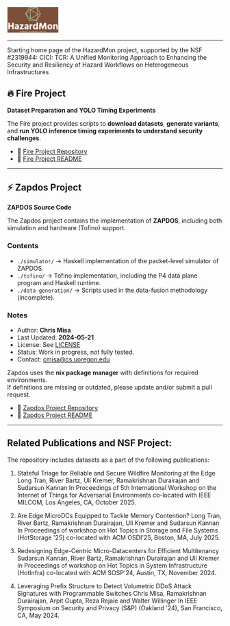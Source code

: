 <p align="left">
  <img src="HazardMon-logo.png" alt="Fire Project Logo" width="120" style="margin-right:80px;"/>
</p>


---
Starting home page of the HazardMon project, supported by the NSF #2319944: CICI: TCR: A Unified Monitoring Approach to Enhancing the Security and Resiliency of Hazard Workflows on Heterogeneous Infrastructures


## 🔥 Fire Project

**Dataset Preparation and YOLO Timing Experiments**

The Fire project provides scripts to **download datasets**, **generate variants**, and **run YOLO inference timing experiments to understand security challenges**.  

- 📂 [Fire Project Repository](./fire)  
- 📖 [Fire Project README](./fire/README.md)

---

## ⚡ Zapdos Project

**ZAPDOS Source Code**

The Zapdos project contains the implementation of **ZAPDOS**, including both simulation and hardware (Tofino) support.  

### Contents
- `./simulator/` → Haskell implementation of the packet-level simulator of ZAPDOS.  
- `./tofino/` → Tofino implementation, including the P4 data plane program and Haskell runtime.  
- `./data-generation/` → Scripts used in the data-fusion methodology (incomplete).  

### Notes
- Author: **Chris Misa**  
- Last Updated: **2024-05-21**  
- License: See [LICENSE](./zapdos/LICENSE)  
- Status: Work in progress, not fully tested.  
- Contact: [cmisa@cs.uoregon.edu](mailto:cmisa@cs.uoregon.edu)  

Zapdos uses the **nix package manager** with definitions for required environments.  
If definitions are missing or outdated, please update and/or submit a pull request.  

- 📂 [Zapdos Project Repository](./zapdos)  
- 📖 [Zapdos Project README](./zapdos/README.md)

---


## Related Publications and NSF Project:
The repository includes datasets as a part of the following publications:

1. Stateful Triage for Reliable and Secure Wildfire Monitoring at the Edge
Long Tran, River Bartz, Uli Kremer, Ramakrishnan Durairajan and Sudarsun Kannan
In Proceedings of 5th International Workshop on the Internet of Things for Adversarial Environments
co-located with IEEE MILCOM, Los Angeles, CA, October 2025.

2. Are Edge MicroDCs Equipped to Tackle Memory Contention?
Long Tran, River Bartz, Ramakrishnan Durairajan, Uli Kremer and Sudarsun Kannan
In Proceedings of workshop on Hot Topics in Storage and File Systems (HotStorage '25)
co-located with ACM OSDI'25, Boston, MA, July 2025.

3. Redesigning Edge-Centric Micro-Datacenters for Efficient Multitenancy
Sudarsun Kannan, River Bartz, Ramakrishnan Durairajan and Uli Kremer
In Proceedings of workshop on Hot Topics in System Infrastructure (HotInfra)
co-located with ACM SOSP'24, Austin, TX, November 2024.

4. Leveraging Prefix Structure to Detect Volumetric DDoS Attack Signatures with Programmable Switches
Chris Misa, Ramakrishnan Durairajan, Arpit Gupta, Reza Rejaie and Walter Willinger
In IEEE Symposium on Security and Privacy (S&P) (Oakland '24), San Francisco, CA, May 2024.





